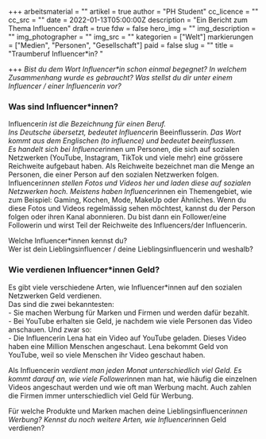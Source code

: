+++
arbeitsmaterial = ""
artikel = true
author = "PH Student"
cc_licence = ""
cc_src = ""
date = 2022-01-13T05:00:00Z
description = "Ein Bericht zum Thema Influencen"
draft = true
fdw = false
hero_img = ""
img_description = ""
img_photographer = ""
img_src = ""
kategorien = ["Welt"]
markierungen = ["Medien", "Personen", "Gesellschaft"]
paid = false
slug = ""
title = "Traumberuf Influencer*in? "

+++
_Bist du dem Wort Influencer*in schon einmal begegnet? In welchem Zusammenhang wurde es gebraucht? Was stellst du dir unter einem Influencer / einer Influencerin vor?_

### Was sind Influencer*innen?

Influencer*in ist die Bezeichnung für einen Beruf.  
Ins Deutsche übersetzt, bedeutet Influencer*in Beeinflusser*in. Das Wort kommt aus dem Englischen (to influence) und bedeutet beeinflussen.  
Es handelt sich bei Influencer*innen um Personen, die sich auf sozialen Netzwerken (YouTube, Instagram, TikTok und viele mehr) eine grössere Reichweite aufgebaut haben. Als Reichweite bezeichnet man die Menge an Personen, die einer Person auf den sozialen Netzwerken folgen.  
Influencer*innen stellen Fotos und Videos her und laden diese auf sozialen Netzwerken hoch. Meistens haben Influencer*innen ein Themengebiet, wie zum Beispiel: Gaming, Kochen, Mode, MakeUp oder Ähnliches. Wenn du diese Fotos und Videos regelmässig sehen möchtest, kannst du der Person folgen oder ihren Kanal abonnieren. Du bist dann ein Follower/eine Followerin und wirst Teil der Reichweite des Influencers/der Influencerin.

Welche Influencer*innen kennst du?  
Wer ist dein Lieblingsinfluencer / deine Lieblingsinfluencerin und weshalb?

### Wie verdienen Influencer*innen Geld?

Es gibt viele verschiedene Arten, wie Influencer*innen auf den sozialen Netzwerken Geld verdienen.  
Das sind die zwei bekanntesten:  
\- Sie machen Werbung für Marken und Firmen und werden dafür bezahlt.  
\- Bei YouTube erhalten sie Geld, je nachdem wie viele Personen das Video anschauen. Und zwar so:  
\- Die Influencerin Lena hat ein Video auf YouTube geladen. Dieses Video haben eine Million Menschen angeschaut. Lena bekommt Geld von YouTube, weil so viele Menschen ihr Video geschaut haben.

Als Influencer*in verdient man jeden Monat unterschiedlich viel Geld. Es kommt darauf an, wie viele Follower*innen man hat, wie häufig die einzelnen Videos angeschaut werden und wie oft man Werbung macht. Auch zahlen die Firmen immer unterschiedlich viel Geld für Werbung.

Für welche Produkte und Marken machen deine Lieblingsinfluencer*innen Werbung? Kennst du noch weitere Arten, wie Influencer*innen Geld verdienen?